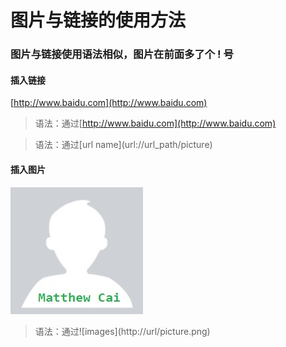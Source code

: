 # 图片与链接的使用方法

### 图片与链接使用语法相似，图片在前面多了个 ! 号

#### 插入链接

[http://www.baidu.com](http://www.baidu.com)

> 语法：通过\[http://www.baidu.com](http://www.baidu.com)

> 语法：通过\[url name](url://url_path/picture)

#### 插入图片

![images](./Mat.jpg)

> 语法：通过\!\[images\]\(http://url/picture.png)
